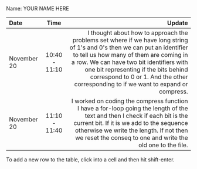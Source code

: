 Name: YOUR NAME HERE

| Date        |     Time      |                                                                                                                                                                                                                                                                                                                                          Update |
|:------------|:-------------:|------------------------------------------------------------------------------------------------------------------------------------------------------------------------------------------------------------------------------------------------------------------------------------------------------------------------------------------------:|
| November 20 | 10:40 - 11:10 | I thought about how to approach the problems set where if we have long string of 1's and 0's then we can put an identifier to tell us how many of them are coming in a row. We can have two bit identifiers with one bit representing if the bits behind correspond to 0 or 1. And the other corresponding to if we want to expand or compress. |
| November 20 | 11:10 - 11:40 |                                                              I worked on coding the compress function I have a for-loop going the length of the text and then I check if each bit is the current bit. If it is we add to  the sequence otherwise we write the length. If not then we reset the conseq to one and write the old one to the file. |


To add a new row to the table, click into a cell and then hit shift-enter.
